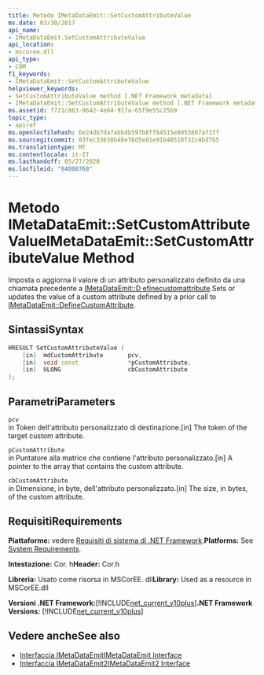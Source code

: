 ```yaml
---
title: Metodo IMetaDataEmit::SetCustomAttributeValue
ms.date: 03/30/2017
api_name:
- IMetaDataEmit.SetCustomAttributeValue
api_location:
- mscoree.dll
api_type:
- COM
f1_keywords:
- IMetaDataEmit::SetCustomAttributeValue
helpviewer_keywords:
- SetCustomAttributeValue method [.NET Framework metadata]
- IMetaDataEmit::SetCustomAttributeValue method [.NET Framework metadata]
ms.assetid: f721c863-9642-4e64-917a-65f9e55c25b9
topic_type:
- apiref
ms.openlocfilehash: 6e24db7da7abbdb597b8ff64515e8053667af3ff
ms.sourcegitcommit: 03fec33630b46e78d5e81e91b40518f32c4bd7b5
ms.translationtype: MT
ms.contentlocale: it-IT
ms.lasthandoff: 05/27/2020
ms.locfileid: "84008768"
---
```

# <a name="imetadataemitsetcustomattributevalue-method"></a><span data-ttu-id="beab0-102">Metodo IMetaDataEmit::SetCustomAttributeValue</span><span class="sxs-lookup"><span data-stu-id="beab0-102">IMetaDataEmit::SetCustomAttributeValue Method</span></span>
<span data-ttu-id="beab0-103">Imposta o aggiorna il valore di un attributo personalizzato definito da una chiamata precedente a [IMetaDataEmit::D efinecustomattribute](imetadataemit-definecustomattribute-method.md).</span><span class="sxs-lookup"><span data-stu-id="beab0-103">Sets or updates the value of a custom attribute defined by a prior call to [IMetaDataEmit::DefineCustomAttribute](imetadataemit-definecustomattribute-method.md).</span></span>  
  
## <a name="syntax"></a><span data-ttu-id="beab0-104">Sintassi</span><span class="sxs-lookup"><span data-stu-id="beab0-104">Syntax</span></span>  
  
```cpp  
HRESULT SetCustomAttributeValue (
    [in]  mdCustomAttribute       pcv,
    [in]  void const              *pCustomAttribute,
    [in]  ULONG                   cbCustomAttribute
);  
```  
  
## <a name="parameters"></a><span data-ttu-id="beab0-105">Parametri</span><span class="sxs-lookup"><span data-stu-id="beab0-105">Parameters</span></span>  
 `pcv`  
 <span data-ttu-id="beab0-106">in Token dell'attributo personalizzato di destinazione.</span><span class="sxs-lookup"><span data-stu-id="beab0-106">[in] The token of the target custom attribute.</span></span>  
  
 `pCustomAttribute`  
 <span data-ttu-id="beab0-107">in Puntatore alla matrice che contiene l'attributo personalizzato.</span><span class="sxs-lookup"><span data-stu-id="beab0-107">[in] A pointer to the array that contains the custom attribute.</span></span>  
  
 `cbCustomAttribute`  
 <span data-ttu-id="beab0-108">in Dimensione, in byte, dell'attributo personalizzato.</span><span class="sxs-lookup"><span data-stu-id="beab0-108">[in] The size, in bytes, of the custom attribute.</span></span>  
  
## <a name="requirements"></a><span data-ttu-id="beab0-109">Requisiti</span><span class="sxs-lookup"><span data-stu-id="beab0-109">Requirements</span></span>  
 <span data-ttu-id="beab0-110">**Piattaforme:** vedere [Requisiti di sistema di .NET Framework](../../get-started/system-requirements.md).</span><span class="sxs-lookup"><span data-stu-id="beab0-110">**Platforms:** See [System Requirements](../../get-started/system-requirements.md).</span></span>  
  
 <span data-ttu-id="beab0-111">**Intestazione:** Cor. h</span><span class="sxs-lookup"><span data-stu-id="beab0-111">**Header:** Cor.h</span></span>  
  
 <span data-ttu-id="beab0-112">**Libreria:** Usato come risorsa in MSCorEE. dll</span><span class="sxs-lookup"><span data-stu-id="beab0-112">**Library:** Used as a resource in MSCorEE.dll</span></span>  
  
 <span data-ttu-id="beab0-113">**Versioni .NET Framework:**[!INCLUDE[net_current_v10plus](../../../../includes/net-current-v10plus-md.md)]</span><span class="sxs-lookup"><span data-stu-id="beab0-113">**.NET Framework Versions:** [!INCLUDE[net_current_v10plus](../../../../includes/net-current-v10plus-md.md)]</span></span>  
  
## <a name="see-also"></a><span data-ttu-id="beab0-114">Vedere anche</span><span class="sxs-lookup"><span data-stu-id="beab0-114">See also</span></span>

- [<span data-ttu-id="beab0-115">Interfaccia IMetaDataEmit</span><span class="sxs-lookup"><span data-stu-id="beab0-115">IMetaDataEmit Interface</span></span>](imetadataemit-interface.md)
- [<span data-ttu-id="beab0-116">Interfaccia IMetaDataEmit2</span><span class="sxs-lookup"><span data-stu-id="beab0-116">IMetaDataEmit2 Interface</span></span>](imetadataemit2-interface.md)
